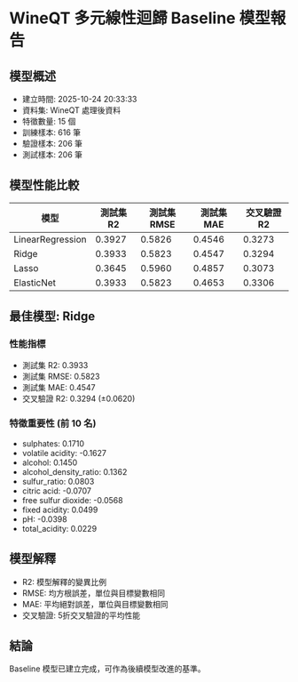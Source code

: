 
# WineQT 多元線性迴歸 Baseline 模型報告

## 模型概述
- 建立時間: 2025-10-24 20:33:33
- 資料集: WineQT 處理後資料
- 特徵數量: 15 個
- 訓練樣本: 616 筆
- 驗證樣本: 206 筆
- 測試樣本: 206 筆

## 模型性能比較

| 模型 | 測試集 R2 | 測試集 RMSE | 測試集 MAE | 交叉驗證 R2 |
|------|-----------|-------------|------------|-------------|
| LinearRegression | 0.3927 | 0.5826 | 0.4546 | 0.3273 |
| Ridge | 0.3933 | 0.5823 | 0.4547 | 0.3294 |
| Lasso | 0.3645 | 0.5960 | 0.4857 | 0.3073 |
| ElasticNet | 0.3933 | 0.5823 | 0.4653 | 0.3306 |

## 最佳模型: Ridge

### 性能指標
- 測試集 R2: 0.3933
- 測試集 RMSE: 0.5823
- 測試集 MAE: 0.4547
- 交叉驗證 R2: 0.3294 (±0.0620)

### 特徵重要性 (前 10 名)
- sulphates: 0.1710
- volatile acidity: -0.1627
- alcohol: 0.1450
- alcohol_density_ratio: 0.1362
- sulfur_ratio: 0.0803
- citric acid: -0.0707
- free sulfur dioxide: -0.0568
- fixed acidity: 0.0499
- pH: -0.0398
- total_acidity: 0.0229

## 模型解釋
- R2: 模型解釋的變異比例
- RMSE: 均方根誤差，單位與目標變數相同
- MAE: 平均絕對誤差，單位與目標變數相同
- 交叉驗證: 5折交叉驗證的平均性能

## 結論
Baseline 模型已建立完成，可作為後續模型改進的基準。

